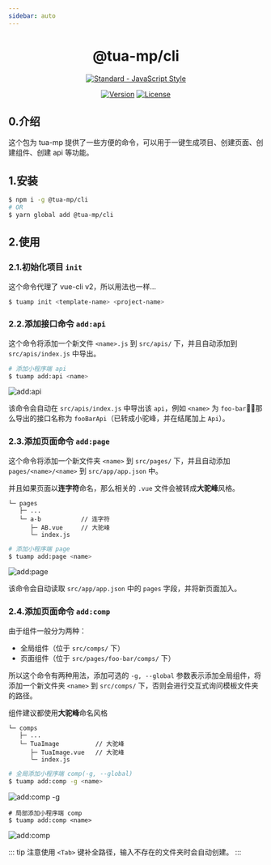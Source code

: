 ```yaml
---
sidebar: auto
---
```


<h1 align="center">@tua-mp/cli</h1>

<p align="center">
    <a href="https://github.com/feross/standard"><img :src="$withBase('/standard.svg')" alt="Standard - JavaScript Style"></a>
</p>

<p align="center">
    <a href="https://www.npmjs.com/package/@tua-mp/cli"><img src="https://img.shields.io/npm/v/@tua-mp/cli.svg" alt="Version"></a>
    <a href="https://www.npmjs.com/package/@tua-mp/cli"><img src="https://img.shields.io/npm/l/@tua-mp/cli.svg" alt="License"></a>
</p>

## 0.介绍
这个包为 tua-mp 提供了一些方便的命令，可以用于一键生成项目、创建页面、创建组件、创建 api 等功能。

## 1.安装

```bash
$ npm i -g @tua-mp/cli
# OR
$ yarn global add @tua-mp/cli
```

## 2.使用
### 2.1.初始化项目 `init`
这个命令代理了 vue-cli v2，所以用法也一样...

```bash
$ tuamp init <template-name> <project-name>
```

### 2.2.添加接口命令 `add:api`
这个命令将添加一个新文件 `<name>.js` 到 `src/apis/` 下，并且自动添加到 `src/apis/index.js` 中导出。

```bash
# 添加小程序端 api
$ tuamp add:api <name>
```

<img :src="$withBase('/cli/add-api.gif')" alt="add:api">

该命令会自动在 `src/apis/index.js` 中导出该 `api`，例如 `<name>` 为 `foo-bar`，那么导出的接口名称为 `fooBarApi`（已转成小驼峰，并在结尾加上 `Api`）。

### 2.3.添加页面命令 `add:page`
这个命令将添加一个新文件夹 `<name>` 到 `src/pages/` 下，并且自动添加 `pages/<name>/<name>` 到 `src/app/app.json` 中。

并且如果页面以**连字符**命名，那么相关的 `.vue` 文件会被转成**大驼峰**风格。

```
└─ pages
   ├─ ...
   └─ a-b           // 连字符
      ├─ AB.vue     // 大驼峰
      └─ index.js
```

```bash
# 添加小程序端 page
$ tuamp add:page <name>
```

<img :src="$withBase('/cli/add-page.gif')" alt="add:page">

该命令会自动读取 `src/app/app.json` 中的 `pages` 字段，并将新页面加入。

### 2.4.添加页面命令 `add:comp`
由于组件一般分为两种：

* 全局组件（位于 `src/comps/` 下）
* 页面组件（位于 `src/pages/foo-bar/comps/` 下）

所以这个命令有两种用法，添加可选的 `-g, --global` 参数表示添加全局组件，将添加一个新文件夹 `<name>` 到 `src/comps/` 下，否则会进行交互式询问模板文件夹的路径。

组件建议都使用**大驼峰**命名风格

```
└─ comps
   ├─ ...
   └─ TuaImage          // 大驼峰
      ├─ TuaImage.vue   // 大驼峰
      └─ index.js
```

```bash
# 全局添加小程序端 comp(-g, --global)
$ tuamp add:comp -g <name>
```

<img :src="$withBase('/cli/add-comp-global.gif')" alt="add:comp -g">

```
# 局部添加小程序端 comp
$ tuamp add:comp <name>
```

<img :src="$withBase('/cli/add-comp-local.gif')" alt="add:comp">

::: tip
注意使用 `<Tab>` 键补全路径，输入不存在的文件夹时会自动创建。
:::
